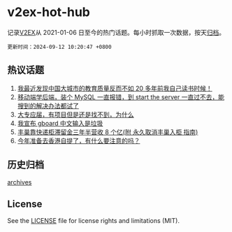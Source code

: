 # v2ex-hot-hub

 记录[V2EX](https://www.v2ex.com/)从 2021-01-06 日至今的热门话题。每小时抓取一次数据，按天[归档](archives)。

`更新时间：2024-09-12 10:20:47 +0800`

## 热议话题

1. [我最近发现中国大城市的教育质量反而不如 20 多年前我自己读书时候！](https://www.v2ex.com/t/1071947)
1. [移动端学后端，装个 MySQL 一直报错，到 start the server 一直过不去，能搜到的解决办法都试了](https://www.v2ex.com/t/1072025)
1. [大专应届，有项目但是还是找不到，为什么](https://www.v2ex.com/t/1072053)
1. [我宣布 gboard 中文输入是垃圾](https://www.v2ex.com/t/1072110)
1. [丰巢靠快递柜滞留金三年半营收 8 个亿(附 永久取消丰巢入柜 指南)](https://www.v2ex.com/t/1071921)
1. [今年准备去香港自提了，有什么要注意的吗？](https://www.v2ex.com/t/1071915)

## 历史归档

[archives](archives)

## License

See the [LICENSE](LICENSE) file for license rights and limitations (MIT).
